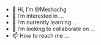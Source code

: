 - 👋 Hi, I’m @Meshachg
- 👀 I’m interested in ...
- 🌱 I’m currently learning ...
- 💞️ I’m looking to collaborate on ...
- 📫 How to reach me ...

<!---
Meshachg/Meshachg is a ✨ special ✨ repository because its `README.md` (this file) appears on your GitHub profile.
You can click the Preview link to take a look at your changes.
--->
